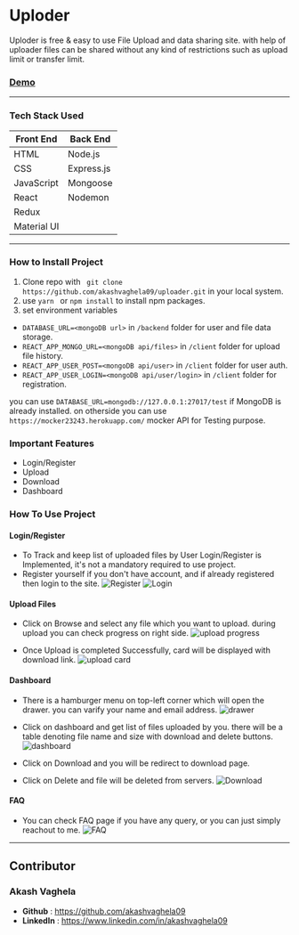 # Uploder
Uploder is free & easy to use File Upload and data sharing site. with help of uploader files can be shared without any kind of restrictions such as upload limit or transfer limit.
### [Demo](https://uploder.vercel.app/)

***

### Tech Stack Used
Front End   | Back End
------------|----------
HTML        | Node.js
CSS         | Express.js
JavaScript  | Mongoose
React       | Nodemon
Redux       | 
Material UI | 

----------------------

### How to Install Project

1. Clone repo with ` git clone https://github.com/akashvaghela09/uploader.git` in your local system.
2. use `yarn ` or `npm install` to install npm packages.
3. set environment variables
* `DATABASE_URL=<mongoDB url>` in `/backend` folder for user and file data storage.
* `REACT_APP_MONGO_URL=<mongoDB api/files>` in `/client` folder for upload file history.
* `REACT_APP_USER_POST=<mongoDB api/user>` in `/client` folder for user auth.
* `REACT_APP_USER_LOGIN=<mongoDB api/user/login>` in `/client` folder for registration.

you can use `DATABASE_URL=mongodb://127.0.0.1:27017/test` if MongoDB is already installed. on otherside you can use `https://mocker23243.herokuapp.com/` mocker API for Testing purpose.

### Important Features
* Login/Register
* Upload
* Download
* Dashboard

### How To Use Project
#### Login/Register
- To Track and keep list of uploaded files by User Login/Register is Implemented, it's not a mandatory required to use project. 
- Register yourself if you don't have account, and if already registered then login to the site.
![Register](https://tgdown.eu-gb.mybluemix.net/15167851299438528/ss2.png)
![Login](https://tgdown.eu-gb.mybluemix.net/15167885659176896/ss1.png)

#### Upload Files
- Click on Browse and select any file which you want to upload. during upload you can check progress on right side.
![upload progress](https://tgdown.eu-gb.mybluemix.net/15168091817607104/ss5.png)

- Once Upload is completed Successfully, card will be displayed with download link.
![upload card](https://tgdown.eu-gb.mybluemix.net/15168126177345472/ss6.png)

#### Dashboard
- There is a hamburger menu on top-left corner which will open the drawer. you can varify your name and email address.
![drawer](https://tgdown.eu-gb.mybluemix.net/15168194896822208/ss3.png)

- Click on dashboard and get list of files uploaded by you. there will be a table denoting file name and size with download and delete buttons.
![dashboard](https://tgdown.eu-gb.mybluemix.net/15168607213682624/ss7.png)

- Click on Download and you will be redirect to download page.
- Click on Delete and file will be deleted from servers.
![Download](https://tgdown.eu-gb.mybluemix.net/15168675933159360/ss8.png)

#### FAQ
- You can check FAQ page if you have any query, or you can just simply reachout to me.
![FAQ](https://tgdown.eu-gb.mybluemix.net/15168744652636096/ss10.png)
***
## Contributor

### Akash Vaghela
- **Github** : https://github.com/akashvaghela09
- **LinkedIn** : https://www.linkedin.com/in/akashvaghela09